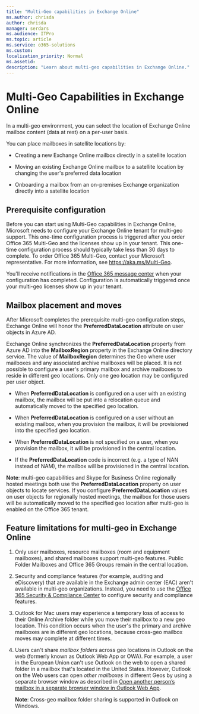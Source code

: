 ```yaml
---
title: "Multi-Geo capabilities in Exchange Online"
ms.author: chrisda
author: chrisda
manager: serdars
ms.audience: ITPro
ms.topic: article
ms.service: o365-solutions
ms.custom: 
localization_priority: Normal
ms.assetid: 
description: "Learn about multi-geo capabilities in Exchange Online."
---
```


# Multi-Geo Capabilities in Exchange Online

In a multi-geo environment, you can select the location of Exchange Online mailbox content (data at rest) on a per-user basis.

You can place mailboxes in satellite locations by:

- Creating a new Exchange Online mailbox directly in a satellite location

- Moving an existing Exchange Online mailbox to a satellite location by changing the user's preferred data location

- Onboarding a mailbox from an on-premises Exchange organization directly into a satellite location

## Prerequisite configuration
Before you can start using Multi-Geo capabilities in Exchange Online, Microsoft needs to configure your Exchange Online tenant for multi-geo support. This one-time configuration process is triggered after you order Office 365 Multi-Geo and the licenses show up in your tenant. This one-time configuration process should typically take less than 30 days to complete. To order Office 365 Multi-Geo, contact your Microsoft representative. For more information, see https://aka.ms/Multi-Geo.

You'll receive notifications in the [Office 365 message center](https://support.office.com/article/Message-center-in-Office-365-38FB3333-BFCC-4340-A37B-DEDA509C2093) when your configuration has completed. Configuration is automatically triggered once your multi-geo licenses show up in your tenant.

## Mailbox placement and moves
After Microsoft completes the prerequisite multi-geo configuration steps, Exchange Online will honor the **PreferredDataLocation** attribute on user objects in Azure AD.

Exchange Online synchronizes the **PreferredDataLocation** property from Azure AD into the **MailboxRegion** property in the Exchange Online directory service. The value of **MailboxRegion** determines the Geo where user mailboxes and any associated archive mailboxes will be placed. It is not possible to configure a user's primary mailbox and archive mailboxes to reside in different geo locations. Only one geo location may be configured per user object.

- When **PreferredDataLocation** is configured on a user with an existing mailbox, the mailbox will be put into a relocation queue and automatically moved to the specified geo location. 

- When **PreferredDataLocation** is configured on a user without an existing mailbox, when you provision the mailbox, it will be provisioned into the specified geo location. 

- When **PreferredDataLocation** is not specified on a user, when you provision the mailbox, it will be provisioned in the central location.

- If the **PreferredDataLocation** code is incorrect (e.g. a type of NAN instead of NAM), the mailbox will be provisioned in the central location.

**Note**: multi-geo capabilities and Skype for Business Online regionally hosted meetings both use the **PreferredDataLocation** property on user objects to locate services. If you configure **PreferredDataLocation** values on user objects for regionally hosted meetings, the mailbox for those users will be automatically moved to the specified geo location after multi-geo is enabled on the Office 365 tenant.

## Feature limitations for multi-geo in Exchange Online
1. Only user mailboxes, resource mailboxes (room and equipment mailboxes), and shared mailboxes support multi-geo features. Public Folder Mailboxes and Office 365 Groups remain in the central location.
 
2. Security and compliance features (for example, auditing and eDiscovery) that are available in the Exchange admin center (EAC) aren't available in multi-geo organizations. Instead, you need to use the [Office 365 Security & Compliance Center](https://support.office.com/article/7e696a40-b86b-4a20-afcc-559218b7b1b8) to configure security and compliance features.

3. Outlook for Mac users may experience a temporary loss of access to their Online Archive folder while you move their mailbox to a new geo location. This condition occurs when the user's the primary and archive mailboxes are in different geo locations, because cross-geo mailbox moves may complete at different times.

4. Users can't share *mailbox folders* across geo locations in Outlook on the web (formerly known as Outlook Web App or OWA). For example, a user in the European Union can't use Outlook on the web to open a shared folder in a mailbox that's located in the United States. However, Outlook on the Web users can open *other mailboxes* in different Geos by using a separate browser window as described in [Open another person’s mailbox in a separate browser window in Outlook Web App](https://support.office.com/article/A909AD30-E413-40B5-A487-0EA70B763081#__toc372210362).

    **Note**: Cross-geo mailbox folder sharing is supported in Outlook on Windows.

